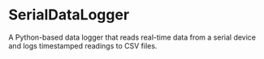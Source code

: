 # SerialDataLogger
A Python-based data logger that reads real-time data from a serial device and logs timestamped readings to CSV files.
